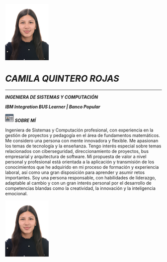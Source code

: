 <img src="image/imgCQR.jpg" alt="Employee data" width="140" height="180" title="Employee Data title">

# ***CAMILA QUINTERO ROJAS*** 
---
***INGENIERA DE SISTEMAS Y COMPUTACIÓN***

***IBM Integration BUS Learner | Banco Popular***

<img src="image/profile.jpg" alt="Employee data" width="27" height="27" title="Employee Data title"> ***SOBRE MÍ***

Ingeniera de Sistemas y Computación profesional, con experiencia en la gestión de proyectos y pedagogía en el área de fundamentos matemáticos. Me considero una persona con mente innovadora y flexible. Me apasionan los temas de tecnología y la enseñanza. Tengo interés especial sobre temas relacionados con ciberseguridad, direccionamiento de proyectos, bus empresarial y arquitectura de software. Mi propuesta de valor a nivel personal y profesional está orientada a la aplicación y transmisión de los conocimientos que he adquirido en mi proceso de formación y experiencia laboral, así como una gran disposición para aprender y asumir retos importantes. Soy una persona responsable, con habilidades de liderazgo, adaptable al cambio y con un gran interés personal por el desarrollo de competencias blandas como la creatividad, la innovación y la inteligencia emocional.

<img src="image/imgCQR.jpg" alt="Employee data" width="140" height="180" title="Employee Data title">
